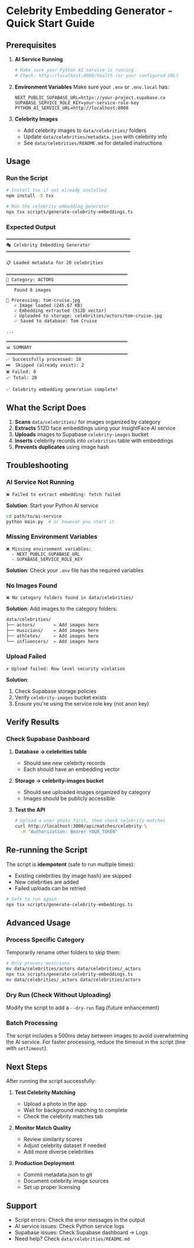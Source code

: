 # Celebrity Embedding Generator - Quick Start Guide

## Prerequisites

1. **AI Service Running**
   ```bash
   # Make sure your Python AI service is running
   # Check: http://localhost:8000/health (or your configured URL)
   ```

2. **Environment Variables**
   Make sure your `.env` or `.env.local` has:
   ```env
   NEXT_PUBLIC_SUPABASE_URL=https://your-project.supabase.co
   SUPABASE_SERVICE_ROLE_KEY=your-service-role-key
   PYTHON_AI_SERVICE_URL=http://localhost:8000
   ```

3. **Celebrity Images**
   - Add celebrity images to `data/celebrities/` folders
   - Update `data/celebrities/metadata.json` with celebrity info
   - See `data/celebrities/README.md` for detailed instructions

## Usage

### Run the Script

```bash
# Install tsx if not already installed
npm install -D tsx

# Run the celebrity embedding generator
npx tsx scripts/generate-celebrity-embeddings.ts
```

### Expected Output

```
═══════════════════════════════════════════════
🎭 Celebrity Embedding Generator
═══════════════════════════════════════════════

📋 Loaded metadata for 20 celebrities

══════════════════════════════════════════════
📁 Category: ACTORS
══════════════════════════════════════════════
   Found 8 images

📸 Processing: tom-cruise.jpg
   ✓ Image loaded (245.67 KB)
   ✓ Embedding extracted (512D vector)
   ✓ Uploaded to storage: celebrities/actors/tom-cruise.jpg
   ✅ Saved to database: Tom Cruise

...

══════════════════════════════════════════════
📊 SUMMARY
══════════════════════════════════════════════
✅ Successfully processed: 18
⏭️  Skipped (already exist): 2
❌ Failed: 0
📈 Total: 20

✅ Celebrity embedding generation complete!
```

## What the Script Does

1. **Scans** `data/celebrities/` for images organized by category
2. **Extracts** 512D face embeddings using your InsightFace AI service
3. **Uploads** images to Supabase `celebrity-images` bucket
4. **Inserts** celebrity records into `celebrities` table with embeddings
5. **Prevents duplicates** using image hash

## Troubleshooting

### AI Service Not Running
```
❌ Failed to extract embedding: fetch failed
```
**Solution**: Start your Python AI service
```bash
cd path/to/ai-service
python main.py  # or however you start it
```

### Missing Environment Variables
```
❌ Missing environment variables:
  - NEXT_PUBLIC_SUPABASE_URL
  - SUPABASE_SERVICE_ROLE_KEY
```
**Solution**: Check your `.env` file has the required variables

### No Images Found
```
❌ No category folders found in data/celebrities/
```
**Solution**: Add images to the category folders:
```bash
data/celebrities/
├── actors/       ← Add images here
├── musicians/    ← Add images here
├── athletes/     ← Add images here
└── influencers/  ← Add images here
```

### Upload Failed
```
✗ Upload failed: Row level security violation
```
**Solution**:
1. Check Supabase storage policies
2. Verify `celebrity-images` bucket exists
3. Ensure you're using the service role key (not anon key)

## Verify Results

### Check Supabase Dashboard

1. **Database → celebrities table**
   - Should see new celebrity records
   - Each should have an embedding vector

2. **Storage → celebrity-images bucket**
   - Should see uploaded images organized by category
   - Images should be publicly accessible

3. **Test the API**
   ```bash
   # Upload a user photo first, then check celebrity matches
   curl http://localhost:3000/api/matches/celebrity \
     -H "Authorization: Bearer YOUR_TOKEN"
   ```

## Re-running the Script

The script is **idempotent** (safe to run multiple times):
- Existing celebrities (by image hash) are skipped
- New celebrities are added
- Failed uploads can be retried

```bash
# Safe to run again
npx tsx scripts/generate-celebrity-embeddings.ts
```

## Advanced Usage

### Process Specific Category

Temporarily rename other folders to skip them:
```bash
# Only process musicians
mv data/celebrities/actors data/celebrities/_actors
npx tsx scripts/generate-celebrity-embeddings.ts
mv data/celebrities/_actors data/celebrities/actors
```

### Dry Run (Check Without Uploading)

Modify the script to add a `--dry-run` flag (future enhancement)

### Batch Processing

The script includes a 500ms delay between images to avoid overwhelming the AI service. For faster processing, reduce the timeout in the script (line with `setTimeout`).

## Next Steps

After running the script successfully:

1. **Test Celebrity Matching**
   - Upload a photo in the app
   - Wait for background matching to complete
   - Check the celebrity matches tab

2. **Monitor Match Quality**
   - Review similarity scores
   - Adjust celebrity dataset if needed
   - Add more diverse celebrities

3. **Production Deployment**
   - Commit metadata.json to git
   - Document celebrity image sources
   - Set up proper licensing

## Support

- Script errors: Check the error messages in the output
- AI service issues: Check Python service logs
- Supabase issues: Check Supabase dashboard → Logs
- Need help? Check `data/celebrities/README.md`
